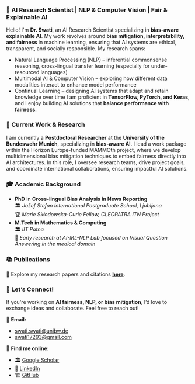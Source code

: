 ### 🚀 AI Research Scientist | NLP & Computer Vision | Fair & Explainable AI

Hello! I'm **Dr. Swati**, an AI Research Scientist specializing in **bias-aware explainable AI**. My work revolves around **bias mitigation, interpretability, and fairness** in machine learning, ensuring that AI systems are ethical, transparent, and socially responsible.
My research spans:
- Natural Language Processing (NLP) – inferential commonsense reasoning, cross-lingual transfer learning (especially for under-resourced languages)
- Multimodal AI & Computer Vision – exploring how different data modalities interact to enhance model performance
- Continual Learning – designing AI systems that adapt and retain knowledge over time
I am proficient in **TensorFlow, PyTorch, and Keras**, and I enjoy building AI solutions that **balance performance with fairness**.

### 🔬 Current Work & Research  
I am currently a **Postdoctoral Researcher** at the **University of the Bundeswehr Munich**, specializing in **bias-aware AI**. I lead a work package within the Horizon Europe-funded MAMMOth project, where we develop multidimensional bias mitigation techniques to embed fairness directly into AI architectures. In this role, I oversee research teams, drive project goals, and coordinate international collaborations, ensuring impactful AI solutions.

### 🎓 Academic Background  
- **PhD** in **Cross-lingual Bias Analysis in News Reporting**  
  🏛️ *Jožef Stefan International Postgraduate School, Ljubljana*  
  🏆 *Marie Skłodowska-Curie Fellow, CLEOPATRA ITN Project*  
- **M.Tech in Mathematics & Computing**  
  🏛️ *IIT Patna*  
  🔬 *Early research at AI-ML-NLP Lab focused on Visual Question Answering in the medical domain*

### 📚 Publications  
🔗 Explore my research papers and citations **[here](https://scholar.google.com/citations?hl=en&user=Da3yANwAAAAJ)**.

### 🤝 Let’s Connect!  
If you're working on **AI fairness, NLP, or bias mitigation**, I’d love to exchange ideas and collaborate. Feel free to reach out!

📧 **Email:**  
- [swati.swati@unibw.de](mailto:swati.swati@unibw.de)  
- [swati17293@gmail.com](mailto:swati17293@gmail.com)  

🔗 **Find me online:**  
- 🏛️ [Google Scholar](https://scholar.google.com/citations?hl=en&user=Da3yANwAAAAJ)  
- 💼 [LinkedIn](https://www.linkedin.com/swati17293) 
- 🏗️ [GitHub](https://github.com/swati17293)


